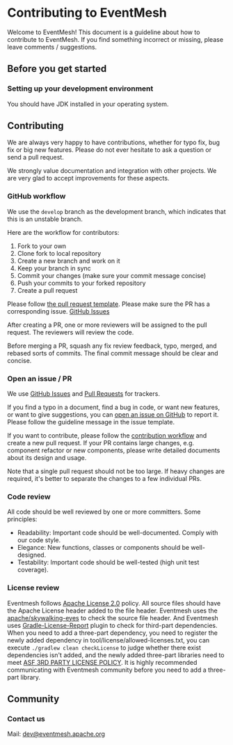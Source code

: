 # Contributing to EventMesh

Welcome to EventMesh! This document is a guideline about how to contribute to EventMesh. If you find something incorrect
or missing, please leave comments / suggestions.

## Before you get started

### Setting up your development environment

You should have JDK installed in your operating system.

## Contributing

We are always very happy to have contributions, whether for typo fix, bug fix or big new features. Please do not ever
hesitate to ask a question or send a pull request.

We strongly value documentation and integration with other projects. We are very glad to accept improvements for these
aspects.

### GitHub workflow

We use the `develop` branch as the development branch, which indicates that this is an unstable branch.

Here are the workflow for contributors:

1. Fork to your own
2. Clone fork to local repository
3. Create a new branch and work on it
4. Keep your branch in sync
5. Commit your changes (make sure your commit message concise)
6. Push your commits to your forked repository
7. Create a pull request

Please follow [the pull request template](./.github/PULL_REQUEST_TEMPLATE.md). Please make sure the PR has a
corresponding issue. [GitHub Issues](https://github.com/apache/incubator-eventmesh/issues)

After creating a PR, one or more reviewers will be assigned to the pull request. The reviewers will review the code.

Before merging a PR, squash any fix review feedback, typo, merged, and rebased sorts of commits. The final commit
message should be clear and concise.

### Open an issue / PR

We use [GitHub Issues](https://github.com/apache/incubator-eventmesh/issues)
and [Pull Requests](https://github.com/apache/incubator-eventmesh/pulls) for trackers.

If you find a typo in a document, find a bug in code, or want new features, or want to give suggestions, you
can [open an issue on GitHub](https://github.com/apache/incubator-eventmesh/issues/new) to report it. Please follow the
guideline message in the issue template.

If you want to contribute, please follow the [contribution workflow](#github-workflow) and create a new pull request. If
your PR contains large changes, e.g. component refactor or new components, please write detailed documents about its
design and usage.

Note that a single pull request should not be too large. If heavy changes are required, it's better to separate the
changes to a few individual PRs.

### Code review

All code should be well reviewed by one or more committers. Some principles:

- Readability: Important code should be well-documented. Comply with our code style.
- Elegance: New functions, classes or components should be well-designed.
- Testability: Important code should be well-tested (high unit test coverage).

### License review

Eventmesh follows [Apache License 2.0](http://www.apache.org/licenses/LICENSE-2.0.html) policy. All source files should 
have the Apache License header added to the file header. Eventmesh uses the [apache/skywalking-eyes](https://github.com/apache/skywalking-eyes) to check 
the source file header. And Eventmesh uses [Gradle-License-Report](https://github.com/jk1/Gradle-License-Report) plugin to check for third-part dependencies. 
When you need to add a three-part dependency, you need to register the newly added dependency in tool/license/allowed-licenses.txt, you can execute `./gradlew clean checkLicense` to judge 
whether there exist dependencies isn't added, and the newly added three-part libraries need to meet [ASF 3RD PARTY LICENSE POLICY](https://apache.org/legal/resolved.html). 
It is highly recommended communicating with Eventmesh community before you need to add a three-part library.

## Community

### Contact us

Mail: dev@eventmesh.apache.org

